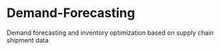 # Demand-Forecasting
Demand forecasting and inventory optimization based on supply chain shipment data
